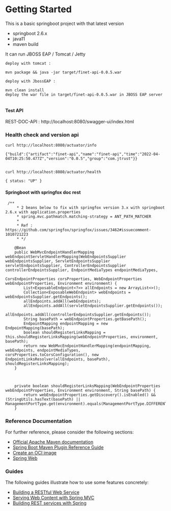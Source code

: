 # Getting Started

This is a basic springboot project with that latest version

- springboot 2.6.x
- java11
- maven build


It can run JBOSS EAP / Tomcat / Jetty

```
deploy with tomcat :

mvn package && java -jar target/finet-api-0.0.5.war

deploy with JbossEAP :

mvn clean install
deploy the war file in target/finet-api-0.0.5.war in JBOSS EAP server


```

#### Test API

REST-DOC-API : 
http://localhost:8080/swagger-ui/index.html

### Health check and version api
```
curl http://localhost:8080/actuator/info

{"build":{"artifact":"finet-api","name":"finet-api","time":"2022-04-04T10:25:50.477Z","version":"0.0.5","group":"com.jtrust"}}


curl http://localhost:8080/actuator/health

{ status: "UP" }

```



#### Springboot with springfox doc rest
```
 /**
     * 2 beans below to fix with springfox version 3.x with springboot 2.6.x with application.properties
     * spring.mvc.pathmatch.matching-strategy = ANT_PATH_MATCHER
     *
     * Ref : https://github.com/springfox/springfox/issues/3462#issuecomment-1010721223
     * */

    @Bean
    public WebMvcEndpointHandlerMapping webEndpointServletHandlerMapping(WebEndpointsSupplier webEndpointsSupplier, ServletEndpointsSupplier servletEndpointsSupplier, ControllerEndpointsSupplier controllerEndpointsSupplier, EndpointMediaTypes endpointMediaTypes,
                                                                         CorsEndpointProperties corsProperties, WebEndpointProperties webEndpointProperties, Environment environment) {
        List<ExposableEndpoint<?>> allEndpoints = new ArrayList<>();
        Collection<ExposableWebEndpoint> webEndpoints = webEndpointsSupplier.getEndpoints();
        allEndpoints.addAll(webEndpoints);
        allEndpoints.addAll(servletEndpointsSupplier.getEndpoints());
        allEndpoints.addAll(controllerEndpointsSupplier.getEndpoints());
        String basePath = webEndpointProperties.getBasePath();
        EndpointMapping endpointMapping = new EndpointMapping(basePath);
        boolean shouldRegisterLinksMapping = this.shouldRegisterLinksMapping(webEndpointProperties, environment, basePath);
        return new WebMvcEndpointHandlerMapping(endpointMapping, webEndpoints, endpointMediaTypes, corsProperties.toCorsConfiguration(), new EndpointLinksResolver(allEndpoints, basePath), shouldRegisterLinksMapping);
    }



    private boolean shouldRegisterLinksMapping(WebEndpointProperties webEndpointProperties, Environment environment, String basePath) {
        return webEndpointProperties.getDiscovery().isEnabled() && (StringUtils.hasText(basePath) || ManagementPortType.get(environment).equals(ManagementPortType.DIFFERENT));
    }

```
### Reference Documentation
For further reference, please consider the following sections:

* [Official Apache Maven documentation](https://maven.apache.org/guides/index.html)
* [Spring Boot Maven Plugin Reference Guide](https://docs.spring.io/spring-boot/docs/2.6.4/maven-plugin/reference/html/)
* [Create an OCI image](https://docs.spring.io/spring-boot/docs/2.6.4/maven-plugin/reference/html/#build-image)
* [Spring Web](https://docs.spring.io/spring-boot/docs/2.6.4/reference/htmlsingle/#boot-features-developing-web-applications)

### Guides
The following guides illustrate how to use some features concretely:

* [Building a RESTful Web Service](https://spring.io/guides/gs/rest-service/)
* [Serving Web Content with Spring MVC](https://spring.io/guides/gs/serving-web-content/)
* [Building REST services with Spring](https://spring.io/guides/tutorials/bookmarks/)

